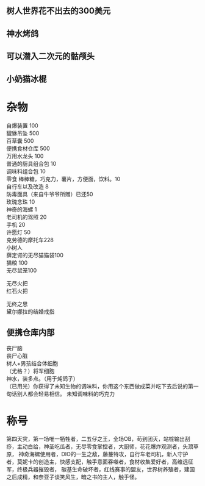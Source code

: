 ## 树人世界花不出去的300美元
## 神水烤鸽
## 可以潜入二次元的骷颅头
## 小奶猫冰棍
# 杂物
自爆装置 100  
貔貅吊坠 500  
百草囊 500  
便携食材仓库 500  
万用水龙头 100  
普通的厨具组合包 10  
调味料组合包 10  
零食 棒棒糖，巧克力，薯片，方便面，饮料。10  
自行车以及改造 8  
防毒面具（来自牛爷爷所赠）已还50  
玫瑰念珠 10  
神奇的海螺 1  
老司机的驾照 20  
手机 20  
许愿灯 50  
克劳德的摩托车228  
小树人  
薛定谔的无尽猫猫袋100  
猫粮 100  
无尽鼠笼100  

无尽火把  
红石火把  

无终之思  
黛尔娜拉的结婚戒指  
## 便携仓库内部
丧尸脑  
丧尸心脏  
树人+男孩结合体细胞  
（尤格？）将军细胞  
神水，装多点。（用于炖鸽子）  
（已用光）你获得了未知生物的调味料，你用这个东西做成菜并吃下去后说的第一句话别人都会轻易相信。
未知调味料的巧克力

# 称号
第四天灾，第一场唯一牺牲者，二五仔之王，全场OB，苟到团灭，站桩输出刮痧，主动白给，神圣吃瓜者，无尽零食掌控者，大厨师，花花爆炸观测者，头顶草原，
神奇海螺使用者，DIO的一生之敌，藤蔓特攻，自行车老司机，新人守护者，莫妮卡的创造主，快感支配，触手意面吞噬者，食材收集爱好者，高维远征军，终极兵器摧毁者，
碳基生命破坏者，红线赛事的盟友，世界树养殖者，建国之后成精，和奈亚子谈笑风生，暗之书的主人，触手怪。